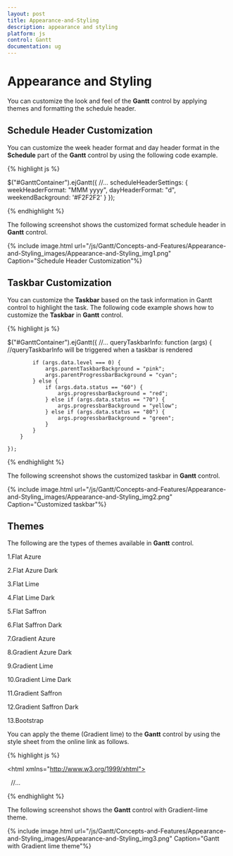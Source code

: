 ```yaml
---
layout: post
title: Appearance-and-Styling
description: appearance and styling
platform: js
control: Gantt
documentation: ug
---
```


# Appearance and Styling

You can customize the look and feel of the **Gantt** control by applying themes and formatting the schedule header.

## Schedule Header Customization

You can customize the week header format and day header format in the **Schedule** part of the **Gantt** control by using the following code example.

{% highlight js %}


$("#GanttContainer").ejGantt({
    //...
    scheduleHeaderSettings: {
        weekHeaderFormat: "MMM yyyy",
        dayHeaderFormat: "d",
        weekendBackground: '#F2F2F2'
    }
});


{% endhighlight %}



The following screenshot shows the customized format schedule header in **Gantt** control.

{% include image.html url="/js/Gantt/Concepts-and-Features/Appearance-and-Styling_images/Appearance-and-Styling_img1.png" Caption="Schedule Header Customization"%}

## Taskbar Customization

You can customize the **Taskbar** based on the task information in Gantt control to highlight the task. The following code example shows how to customize the **Taskbar** in **Gantt** control.

{% highlight js %}


$("#GanttContainer").ejGantt({
        //...
        queryTaskbarInfo: function (args) {
        //queryTaskbarInfo will be triggered when a taskbar is rendered
        
            if (args.data.level === 0) {
                args.parentTaskbarBackground = "pink";
                args.parentProgressbarBackground = "cyan";
            } else {
                if (args.data.status == "60") {
                    args.progressbarBackground = "red";
                } else if (args.data.status == "70") {
                    args.progressbarBackground = "yellow";
                } else if (args.data.status == "80") {
                    args.progressbarBackground = "green";
                }
            }
        }

    });


{% endhighlight %}



The following screenshot shows the customized taskbar in **Gantt** control.

{% include image.html url="/js/Gantt/Concepts-and-Features/Appearance-and-Styling_images/Appearance-and-Styling_img2.png" Caption="Customized taskbar"%}

## Themes

 The following are the types of themes available in **Gantt** control.

1.Flat Azure                           

2.Flat Azure Dark                  

3.Flat Lime                             

4.Flat Lime Dark                   

5.Flat Saffron                        

6.Flat Saffron Dark

7.Gradient Azure

8.Gradient Azure Dark

9.Gradient Lime

10.Gradient Lime Dark

11.Gradient Saffron

12.Gradient Saffron Dark

13.Bootstrap

You can apply the theme (Gradient lime) to the **Gantt** control by using the style sheet from the online link as follows.

{% highlight js %}

<!DOCTYPE html>

<html xmlns="http://www.w3.org/1999/xhtml">
<head>
<title>Getting Started with Gantt Control for JavaScript</title>
<!-- style sheet for default theme(gradient lime) -->
<link href="http://cdn.syncfusion.com/13.1.0.21/js/web/flat-azure/ej.web.all.min.css" rel="stylesheet" /> 
//...
</html>


{% endhighlight %}



The following screenshot shows the **Gantt** control with Gradient-lime theme.

{% include image.html url="/js/Gantt/Concepts-and-Features/Appearance-and-Styling_images/Appearance-and-Styling_img3.png" Caption="Gantt with Gradient lime theme"%}

